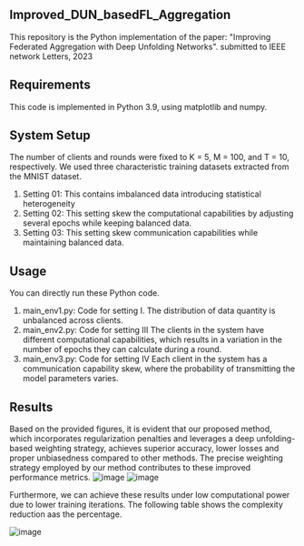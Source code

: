 ## Improved_DUN_basedFL_Aggregation

This repository is the Python implementation of the paper: "Improving Federated Aggregation with Deep Unfolding Networks". submitted to IEEE network Letters, 2023

## Requirements

This code is implemented in 
Python 3.9, using matplotlib and numpy.

## System Setup

The number of clients and rounds were fixed to K = 5, M = 100, and T = 10, respectively. We
used three characteristic training datasets extracted from the MNIST dataset.

1. Setting 01: This contains imbalanced data introducing statistical heterogeneity
2. Setting 02: This setting skew the computational capabilities by adjusting several epochs while keeping balanced data.
3. Setting 03: This setting skew communication capabilities while maintaining balanced data.



## Usage

You can directly run these Python code.

1. main_env1.py: Code for setting I.
The distribution of data quantity is unbalanced across clients.
3. main_env2.py: Code for setting III
The clients in the system have different computational capabilities, which results in a variation in the number of epochs they can calculate during a round.
4. main_env3.py: Code for setting IV
Each client in the system has a communication capability skew, where the probability of transmitting the model parameters varies.


## Results

Based on the provided figures, it is evident that our proposed method, which incorporates regularization penalties and leverages a deep unfolding-based weighting strategy, achieves superior accuracy, lower losses and proper unbiasedness compared to other methods. The precise weighting strategy employed by our method contributes to these improved performance metrics.
![image](https://github.com/shanikairoshi/Improved_DUN_basedFL_Aggregation/assets/19671763/3d18bd26-2f4e-4d1b-a69a-cffb6d688349)
![image](https://github.com/shanikairoshi/Improved_DUN_basedFL_Aggregation/assets/19671763/b799e17b-f766-4736-a68d-32ce52ae6dcb)

Furthermore, we can achieve these results under low computational power due to lower training iterations. The following table shows the complexity reduction aas the percentage.

![image](https://github.com/shanikairoshi/Improved_DUN_basedFL_Aggregation/assets/19671763/08b577d9-1fe3-4c82-835b-d21b195b0c0b)






